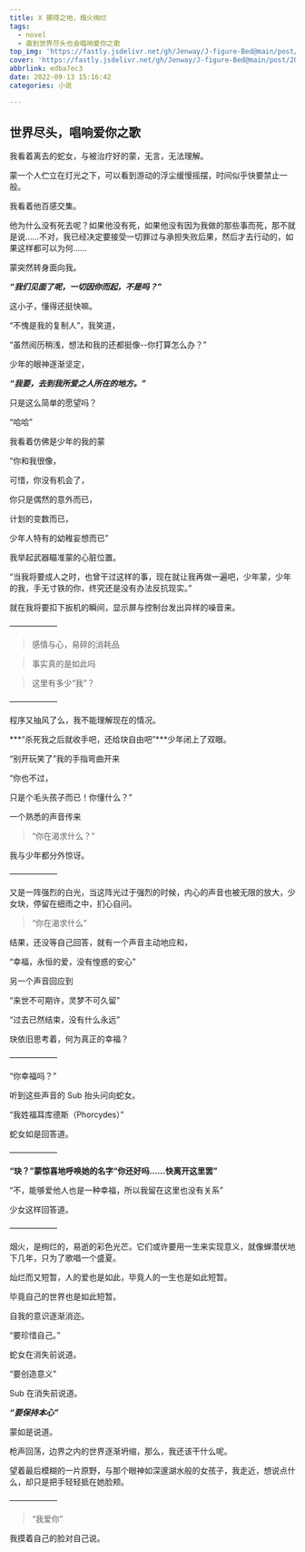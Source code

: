 ```yaml
---
title: X 挪得之地，烟火绚烂
tags:
  - novel
  - 直到世界尽头也会唱响爱你之歌
top_img: 'https://fastly.jsdelivr.net/gh/Jenway/J-figure-Bed@main/post/2022/sedual-series/sedual-final.png'
cover: 'https://fastly.jsdelivr.net/gh/Jenway/J-figure-Bed@main/post/2022/sedual-series/sedual-final.png'
abbrlink: edba7ec3
date: 2022-09-13 15:16:42
categories: 小说

---
```

世界尽头，唱响爱你之歌
----

<meting-js
    server="netease"
    type="song"
    autoplay="true"
    id="18126594">
</meting-js>

我看着离去的蛇女，与被治疗好的蒙，无言，无法理解。

蒙一个人伫立在灯光之下，可以看到游动的浮尘缓慢摇摆，时间似乎快要禁止一般。

我看着他百感交集。

他为什么没有死去呢？如果他没有死，如果他没有因为我做的那些事而死，那不就是说……不对，我已经决定要接受一切罪过与承担失败后果，然后才去行动的，如果这样都可以为何……

蒙突然转身面向我。

***“我们见面了呢，一切因你而起，不是吗？”***

这小子，懂得还挺快嘛。

“不愧是我的复制人”，我笑道，

“虽然阅历稍浅，想法和我的还都挺像--你打算怎么办？”

少年的眼神逐渐坚定，

***“我要，去到我所爱之人所在的地方。”***

只是这么简单的愿望吗？

“哈哈”

我看着仿佛是少年的我的蒙

“你和我很像，

可惜，你没有机会了，

你只是偶然的意外而已，

计划的变数而已，

少年人特有的幼稚妄想而已”

我举起武器瞄准蒙的心脏位置。

“当我将要成人之时，也曾干过这样的事，现在就让我再做一遍吧，少年蒙，少年的我，手无寸铁的你，终究还是没有办法反抗现实。”

就在我将要扣下扳机的瞬间，显示屏与控制台发出异样的噪音来。

——————

>感情与心，易碎的消耗品

>事实真的是如此吗

>这里有多少“我”？

——————

程序又抽风了么，我不能理解现在的情况。

***“杀死我之后就收手吧，还给玦自由吧”***少年闭上了双眼。

“别开玩笑了”我的手指弯曲开来

“你也不过，

只是个毛头孩子而已！你懂什么？”

一个熟悉的声音传来

>“你在渴求什么？”

我与少年都分外惊讶。

——————

又是一阵强烈的白光，当这阵光过于强烈的时候，内心的声音也被无限的放大，少女玦，停留在细雨之中，扪心自问。

>“你在渴求什么”

结果，还没等自己回答，就有一个声音主动地应和，

“幸福，永恒的爱，没有惶惑的安心”

另一个声音回应到

“来世不可期许，灵梦不可久留”

“过去已然结束，没有什么永远”

玦依旧思考着，何为真正的幸福？

——————

“你幸福吗？”

听到这些声音的 Sub 抬头问向蛇女。

“我姓福耳库德斯（Phorcydes）”

蛇女如是回答道。

——————

**“玦？”**蒙惊喜地呼唤她的名字**“你还好吗……快离开这里罢”**

“不，能够爱他人也是一种幸福，所以我留在这里也没有关系”

少女这样回答道。

——————

烟火，是绚烂的，易逝的彩色光芒。它们或许要用一生来实现意义，就像蝉潜伏地下几年，只为了歌唱一个盛夏。

灿烂而又短暂，人的爱也是如此，毕竟人的一生也是如此短暂。

毕竟自己的世界也是如此短暂。

自我的意识逐渐消迩。

“要珍惜自己。”

蛇女在消失前说道。

“要创造意义”

Sub 在消失前说道。

***“要保持本心”***

蒙如是说道。

枪声回荡，边界之内的世界逐渐坍缩，那么，我还该干什么呢。

望着最后模糊的一片原野，与那个眼神如深邃湖水般的女孩子，我走近，想说点什么，却只是把手轻轻抵在她脸颊。

——————

>“我爱你”

我摸着自己的脸对自己说。

